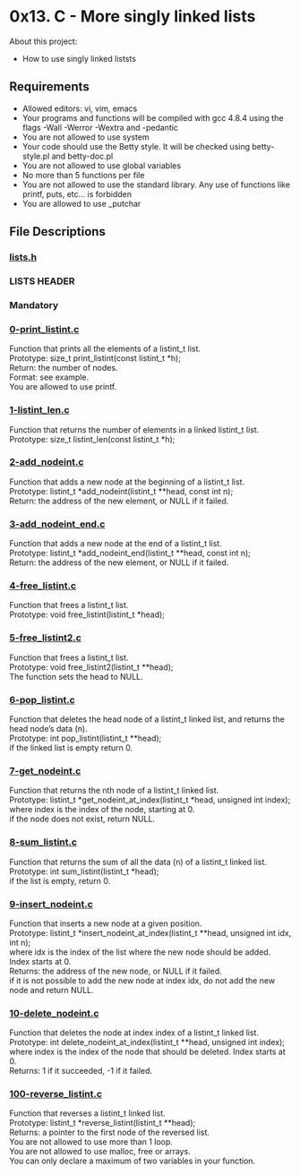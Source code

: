 # 0x13. C - More singly linked lists

About this project:

- How to use singly linked liststs

## Requirements

- Allowed editors: vi, vim, emacs
- Your programs and functions will be compiled with gcc 4.8.4 using the flags -Wall -Werror -Wextra and -pedantic
- You are not allowed to use system
- Your code should use the Betty style. It will be checked using betty-style.pl and betty-doc.pl
- You are not allowed to use global variables
- No more than 5 functions per file
- You are not allowed to use the standard library. Any use of functions like printf, puts, etc… is forbidden
- You are allowed to use _putchar

## File Descriptions

### [lists.h](https://github.com/Valentinaga1/holbertonschool-low_level_programming/blob/master/0x13-more_singly_linked_lists/lists.h "lists.h")
### LISTS HEADER

### Mandatory

### [0-print_listint.c](https://github.com/Valentinaga1/holbertonschool-low_level_programming/blob/master/0x13-more_singly_linked_lists/lists.h   "0-print_listint.c")
Function that prints all the elements of a listint_t list.  
Prototype: size_t print_listint(const listint_t *h);  
Return: the number of nodes.  
Format: see example.  
You are allowed to use printf.

### [1-listint_len.c](https://github.com/Valentinaga1/holbertonschool-low_level_programming/blob/master/0x13-more_singly_linked_lists/1-listint_len.c  "1-listint_len.c")
Function that returns the number of elements in a linked listint_t list.  
Prototype: size_t listint_len(const listint_t *h);  

### [2-add_nodeint.c](https://github.com/Valentinaga1/holbertonschool-low_level_programming/blob/master/0x13-more_singly_linked_lists/2-add_nodeint.c  "2-add_nodeint.c")
Function that adds a new node at the beginning of a listint_t list.  
Prototype: listint_t *add_nodeint(listint_t **head, const int n);  
Return: the address of the new element, or NULL if it failed.

### [3-add_nodeint_end.c](https://github.com/Valentinaga1/holbertonschool-low_level_programming/blob/master/0x13-more_singly_linked_lists/3-add_nodeint_end.c  "3-add_nodeint_end.c")
Function that adds a new node at the end of a listint_t list.  
Prototype: listint_t *add_nodeint_end(listint_t **head, const int n);  
Return: the address of the new element, or NULL if it failed.

### [4-free_listint.c](https://github.com/Valentinaga1/holbertonschool-low_level_programming/blob/master/0x13-more_singly_linked_lists/4-free_listint.c "4-free_listint.c")
Function that frees a listint_t list.  
Prototype: void free_listint(listint_t *head);

### [5-free_listint2.c](https://github.com/Valentinaga1/holbertonschool-low_level_programming/blob/master/0x13-more_singly_linked_lists/5-free_listint2.c "5-free_listint2.c")
Function that frees a listint_t list.  
Prototype: void free_listint2(listint_t **head);  
The function sets the head to NULL.

### [6-pop_listint.c](https://github.com/Valentinaga1/holbertonschool-low_level_programming/blob/master/0x13-more_singly_linked_lists/6-pop_listint.c "6-pop_listint.c")
Function that deletes the head node of a listint_t linked list, and returns the head node’s data (n).  
Prototype: int pop_listint(listint_t **head);  
if the linked list is empty return 0.

### [7-get_nodeint.c](https://github.com/Valentinaga1/holbertonschool-low_level_programming/blob/master/0x13-more_singly_linked_lists/7-get_nodeint.c "7-get_nodeint.c")
Function that returns the nth node of a listint_t linked list.  
Prototype: listint_t *get_nodeint_at_index(listint_t *head, unsigned int index);  
where index is the index of the node, starting at 0.  
if the node does not exist, return NULL.

### [8-sum_listint.c](https://github.com/Valentinaga1/holbertonschool-low_level_programming/blob/master/0x13-more_singly_linked_lists/8-sum_listint.c "8-sum_listint.c")
Function that returns the sum of all the data (n) of a listint_t linked list.  
Prototype: int sum_listint(listint_t *head);  
if the list is empty, return 0.

### [9-insert_nodeint.c](https://github.com/Valentinaga1/holbertonschool-low_level_programming/blob/master/0x13-more_singly_linked_lists/9-insert_nodeint.c "9-insert_nodeint.c")
Function that inserts a new node at a given position.  
Prototype: listint_t *insert_nodeint_at_index(listint_t **head, unsigned int idx, int n);  
where idx is the index of the list where the new node should be added. Index starts at 0.  
Returns: the address of the new node, or NULL if it failed.  
if it is not possible to add the new node at index idx, do not add the new node and return NULL.  

### [10-delete_nodeint.c](https://github.com/Valentinaga1/holbertonschool-low_level_programming/blob/master/0x13-more_singly_linked_lists/10-delete_nodeint.c "10-delete_nodeint.c")
Function that deletes the node at index index of a listint_t linked list.  
Prototype: int delete_nodeint_at_index(listint_t **head, unsigned int index);  
where index is the index of the node that should be deleted. Index starts at 0.  
Returns: 1 if it succeeded, -1 if it failed.

### [100-reverse_listint.c](https://github.com/Valentinaga1/holbertonschool-low_level_programming/blob/master/0x13-more_singly_linked_lists/100-reverse_listint.c "100-reverse_listint.c")
Function that reverses a listint_t linked list.  
Prototype: listint_t *reverse_listint(listint_t **head);  
Returns: a pointer to the first node of the reversed list.  
You are not allowed to use more than 1 loop.  
You are not allowed to use malloc, free or arrays.  
You can only declare a maximum of two variables in your function.  


